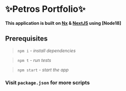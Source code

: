 # ✨Petros Portfolio✨

**This application is built on [Nx](https://nx.dev) & [NextJS](https://nextjs.org/) using [Node18]**

## Prerequisites 
>`npm i` - *install dependencies*

>`npm t` - *run tests*

>`npm start` - *start the app*

### Visit `package.json` for more scripts

